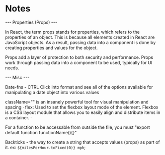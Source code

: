 # Notes

--- Properties (Props) ---

In React, the term props stands for properties, which refers to the properties of an object. This is because all elements created in React are JavaScript objects. As a result, passing data into a component is done by creating properties and values for the object.

Props add a layer of protection to both security and performance. Props work through passing data into a component to be used, typically for UI needs.

--- Misc ---

Date-fns - CTRL Click into format and see all of the options available for manipulating a date object into various values

className="" is an insanely powerful tool for visual manipulation and spacing
    · flex: Used to set the flexbox layout mode of the element. Flexbox is a CSS layout module that allows you to easily align and distribute items in a container. 
    · 

For a function to be accessable from outside the file, you must "export default function functionName(){}"

Backticks - the way to create a string that accepts values (props) as part of it. ex: `${milesPerHour.toFixed(0)} mph`;